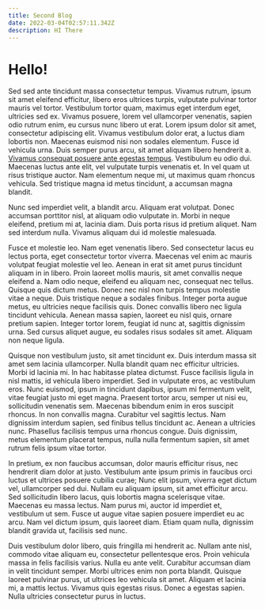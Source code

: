 ```yaml
---
title: Second Blog
date: 2022-03-04T02:57:11.342Z
description: HI There
---
```

# Hello!

Sed sed ante tincidunt massa consectetur tempus. Vivamus rutrum, ipsum sit amet eleifend efficitur, libero eros ultrices turpis, vulputate pulvinar tortor mauris vel tortor. Vestibulum tortor quam, maximus eget interdum eget, ultricies sed ex. Vivamus posuere, lorem vel ullamcorper venenatis, sapien odio rutrum enim, eu cursus nunc libero ut erat. Lorem ipsum dolor sit amet, consectetur adipiscing elit. Vivamus vestibulum dolor erat, a luctus diam lobortis non. Maecenas euismod nisi non sodales elementum. Fusce id vehicula urna. Duis semper purus arcu, sit amet aliquam libero hendrerit a. [Vivamus consequat posuere ante egestas tempus](google.com). Vestibulum eu odio dui. Maecenas luctus ante elit, vel vulputate turpis venenatis et. In vel quam ut risus tristique auctor. Nam elementum neque mi, ut maximus quam rhoncus vehicula. Sed tristique magna id metus tincidunt, a accumsan magna blandit.

Nunc sed imperdiet velit, a blandit arcu. Aliquam erat volutpat. Donec accumsan porttitor nisl, at aliquam odio vulputate in. Morbi in neque eleifend, pretium mi at, lacinia diam. Duis porta risus id pretium aliquet. Nam sed interdum nulla. Vivamus aliquam dui id molestie malesuada.

Fusce et molestie leo. Nam eget venenatis libero. Sed consectetur lacus eu lectus porta, eget consectetur tortor viverra. Maecenas vel enim ac mauris volutpat feugiat molestie vel leo. Aenean in erat sit amet purus tincidunt aliquam in in libero. Proin laoreet mollis mauris, sit amet convallis neque eleifend a. Nam odio neque, eleifend eu aliquam nec, consequat nec tellus. Quisque quis dictum metus. Donec nec nisl non turpis tempus molestie vitae a neque. Duis tristique neque a sodales finibus. Integer porta augue metus, eu ultricies neque facilisis quis. Donec convallis libero nec ligula tincidunt vehicula. Aenean massa sapien, laoreet eu nisl quis, ornare pretium sapien. Integer tortor lorem, feugiat id nunc at, sagittis dignissim urna. Sed cursus aliquet augue, eu sodales risus sodales sit amet. Aliquam non neque ligula.

Quisque non vestibulum justo, sit amet tincidunt ex. Duis interdum massa sit amet sem lacinia ullamcorper. Nulla blandit quam nec efficitur ultricies. Morbi id lacinia mi. In hac habitasse platea dictumst. Fusce facilisis ligula in nisl mattis, id vehicula libero imperdiet. Sed in vulputate eros, ac vestibulum eros. Nunc euismod, ipsum in tincidunt dapibus, ipsum mi fermentum velit, vitae feugiat justo mi eget magna. Praesent tortor arcu, semper ut nisi eu, sollicitudin venenatis sem. Maecenas bibendum enim in eros suscipit rhoncus. In non convallis magna. Curabitur vel sagittis lectus. Nam dignissim interdum sapien, sed finibus tellus tincidunt ac. Aenean a ultricies nunc. Phasellus facilisis tempus urna rhoncus congue. Duis dignissim, metus elementum placerat tempus, nulla nulla fermentum sapien, sit amet rutrum felis ipsum vitae tortor.

In pretium, ex non faucibus accumsan, dolor mauris efficitur risus, nec hendrerit diam dolor at justo. Vestibulum ante ipsum primis in faucibus orci luctus et ultrices posuere cubilia curae; Nunc elit ipsum, viverra eget dictum vel, ullamcorper sed dui. Nullam eu aliquam ipsum, sit amet efficitur arcu. Sed sollicitudin libero lacus, quis lobortis magna scelerisque vitae. Maecenas eu massa lectus. Nam purus mi, auctor id imperdiet et, vestibulum ut sem. Fusce ut augue vitae sapien posuere imperdiet eu ac arcu. Nam vel dictum ipsum, quis laoreet diam. Etiam quam nulla, dignissim blandit gravida ut, facilisis sed nunc.

Duis vestibulum dolor libero, quis fringilla mi hendrerit ac. Nullam ante nisl, commodo vitae aliquam eu, consectetur pellentesque eros. Proin vehicula massa in felis facilisis varius. Nulla eu ante velit. Curabitur accumsan diam in velit tincidunt semper. Morbi ultrices enim non porta blandit. Quisque laoreet pulvinar purus, ut ultrices leo vehicula sit amet. Aliquam et lacinia mi, a mattis lectus. Vivamus quis egestas risus. Donec a egestas sapien. Nulla ultricies consectetur purus in luctus.